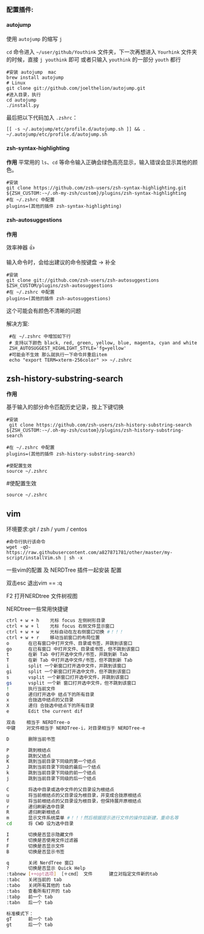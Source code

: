 ### 配置插件:

#### autojump

使用 `autojump` 的缩写 `j`

`cd` 命令进入 `~/user/github/Youthink` 文件夹，下一次再想进入 `Yourhink` 文件夹的时候，直接 `j youthink` 即可
或者只输入 `youthink` 的一部分 `youth` 都行

```shell
#安装 autojump  mac
brew install autojump
# Linux
git clone git://github.com/joelthelion/autojump.git
#进入目录，执行
cd autojump
./install.py
```

最后把以下代码加入 `.zshrc`：

```shell
[[ -s ~/.autojump/etc/profile.d/autojump.sh ]] && . ~/.autojump/etc/profile.d/autojump.sh
```

#### zsh-syntax-highlighting

**作用** 平常用的 `ls`、`cd` 等命令输入正确会绿色高亮显示，输入错误会显示其他的颜色。

```shell
#安装
git clone https://github.com/zsh-users/zsh-syntax-highlighting.git ${ZSH_CUSTOM:-~/.oh-my-zsh/custom}/plugins/zsh-syntax-highlighting
#在 ~/.zshrc 中配置
plugins=(其他的插件 zsh-syntax-highlighting)
```



#### zsh-autosuggestions

**作用**

效率神器 👍

输入命令时，会给出建议的命令按键盘 → 补全

```shell
#安装
git clone git://github.com/zsh-users/zsh-autosuggestions $ZSH_CUSTOM/plugins/zsh-autosuggestions
#在 ~/.zshrc 中配置
plugins=(其他的插件 zsh-autosuggestions)

```

这个可能会有颜色不清晰的问题

解决方案:

```shell
 #在 ~/.zshrc 中增加如下行
 # 支持以下颜色 black, red, green, yellow, blue, magenta, cyan and white 
 ZSH_AUTOSUGGEST_HIGHLIGHT_STYLE='fg=yellow'
 #可能会不生效 那么就执行一下命令并重启item
 echo "export TERM=xterm-256color" >> ~/.zshrc
```



## zsh-history-substring-search

**作用**

基于输入的部分命令匹配历史记录，按上下键切换

```shell
#安装
 git clone https://github.com/zsh-users/zsh-history-substring-search ${ZSH_CUSTOM:-~/.oh-my-zsh/custom}/plugins/zsh-history-substring-search

#在 ~/.zshrc 中配置
plugins=(其他的插件 zsh-history-substring-search)

#使配置生效
source ~/.zshrc
```



#使配置生效
```shell
source ~/.zshrc
```



## vim

环境要求:git /  zsh / yum  / centos

```shell
#命令行执行该命令
wget -qO- https://raw.githubusercontent.com/a827871781/other/master/my-script/installVim.sh | sh -x
```

一些vim的配置 及 NERDTree 插件一起安装 配置

双击esc 退出vim  == :q

F2 打开NERDtree 文件树视图

NERDtree一些常用快捷键

```bash
ctrl + w + h    光标 focus 左侧树形目录
ctrl + w + l    光标 focus 右侧文件显示窗口
ctrl + w + w    光标自动在左右侧窗口切换 #！！！
ctrl + w + r    移动当前窗口的布局位置
o       在已有窗口中打开文件、目录或书签，并跳到该窗口
go      在已有窗口 中打开文件、目录或书签，但不跳到该窗口
t       在新 Tab 中打开选中文件/书签，并跳到新 Tab
T       在新 Tab 中打开选中文件/书签，但不跳到新 Tab
i       split 一个新窗口打开选中文件，并跳到该窗口
gi      split 一个新窗口打开选中文件，但不跳到该窗口
s       vsplit 一个新窗口打开选中文件，并跳到该窗口
gs      vsplit 一个新 窗口打开选中文件，但不跳到该窗口
!       执行当前文件
O       递归打开选中 结点下的所有目录
x       合拢选中结点的父目录
X       递归 合拢选中结点下的所有目录
e       Edit the current dif

双击    相当于 NERDTree-o
中键    对文件相当于 NERDTree-i，对目录相当于 NERDTree-e

D       删除当前书签

P       跳到根结点
p       跳到父结点
K       跳到当前目录下同级的第一个结点
J       跳到当前目录下同级的最后一个结点
k       跳到当前目录下同级的前一个结点
j       跳到当前目录下同级的后一个结点

C       将选中目录或选中文件的父目录设为根结点
u       将当前根结点的父目录设为根目录，并变成合拢原根结点
U       将当前根结点的父目录设为根目录，但保持展开原根结点
r       递归刷新选中目录
R       递归刷新根结点
m       显示文件系统菜单 #！！！然后根据提示进行文件的操作如新建，重命名等
cd      将 CWD 设为选中目录

I       切换是否显示隐藏文件
f       切换是否使用文件过滤器
F       切换是否显示文件
B       切换是否显示书签

q       关闭 NerdTree 窗口
?       切换是否显示 Quick Help
:tabnew [++opt选项] ［＋cmd］ 文件      建立对指定文件新的tab
:tabc   关闭当前的 tab
:tabo   关闭所有其他的 tab
:tabs   查看所有打开的 tab
:tabp   前一个 tab
:tabn   后一个 tab

标准模式下：
gT      前一个 tab
gt      后一个 tab
```